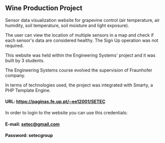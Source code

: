 ## Wine Production Project 

Sensor data visualization website for grapevine control (air temperature, air humidity, soil temperature,
soil moisture and light exposure).

The user can view the location of multiple sensors in a map and check if each sensor's data are considered healthy.
The Sign Up operation was not required.

This website was held within the Engineering Systems' project and it was built by 3 students.

The Engineering Systems course evolved the supervision of Fraunhofer company.

In terms of technologies used, the project was integrated with Smarty, a PHP Template Engine.


#### URL: https://paginas.fe.up.pt/~ee12001/SETEC 


In order to login to the website you can use this credentials: 

#### E-mail:   setec@gmail.com 

#### Password: setecgroup

